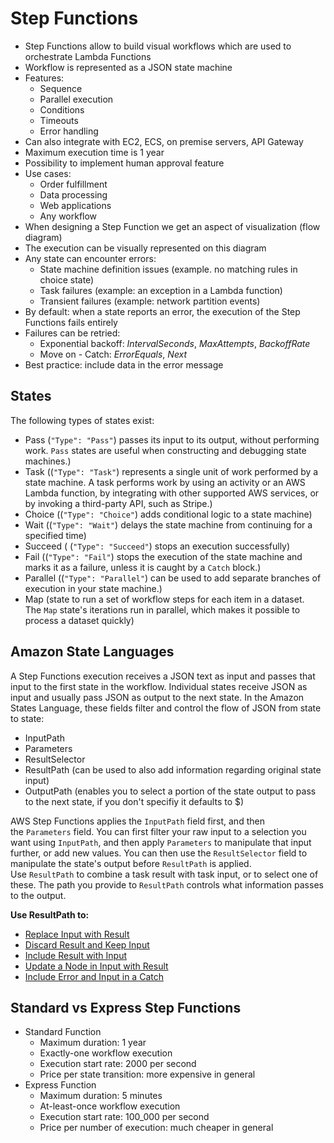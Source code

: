 # Step Functions

- Step Functions allow to build visual workflows which are used to orchestrate Lambda Functions
- Workflow is represented as a JSON state machine
- Features:
  - Sequence
  - Parallel execution
  - Conditions
  - Timeouts
  - Error handling
- Can also integrate with EC2, ECS, on premise servers, API Gateway
- Maximum execution time is 1 year
- Possibility to implement human approval feature
- Use cases:
  - Order fulfillment
  - Data processing
  - Web applications
  - Any workflow
- When designing a Step Function we get an aspect of visualization (flow diagram)
- The execution can be visually represented on this diagram
- Any state can encounter errors:
  - State machine definition issues (example. no matching rules in choice state)
  - Task failures (example: an exception in a Lambda function)
  - Transient failures (example: network partition events)
- By default: when a state reports an error, the execution of the Step Functions fails entirely
- Failures can be retried:
  - Exponential backoff: *IntervalSeconds*, *MaxAttempts*, *BackoffRate*
  - Move on - Catch: *ErrorEquals*, *Next*
- Best practice: include data in the error message

## States

The following types of states exist:

- Pass (`"Type": "Pass"`) passes its input to its output, without performing work. `Pass` states are useful when constructing and debugging state machines.)
- Task ((`"Type": "Task"`) represents a single unit of work performed by a state machine. A task performs work by using an activity or an AWS Lambda function, by integrating with other supported AWS services, or by invoking a third-party API, such as Stripe.)
- Choice ((`"Type": "Choice"`) adds conditional logic to a state machine)
- Wait ((`"Type": "Wait"`) delays the state machine from continuing for a specified time)
- Succeed ( (`"Type": "Succeed"`) stops an execution successfully)
- Fail ((`"Type": "Fail"`) stops the execution of the state machine and marks it as a failure, unless it is caught by a `Catch` block.)
- Parallel ((`"Type": "Parallel"`) can be used to add separate branches of execution in your state machine.)
- Map (state to run a set of workflow steps for each item in a dataset. The `Map` state's iterations run in parallel, which makes it possible to process a dataset quickly)

## Amazon State Languages

A Step Functions execution receives a JSON text as input and passes that input to the first state in the workflow. Individual states receive JSON as input and usually pass JSON as output to the next state.
In the Amazon States Language, these fields filter and control the flow of JSON from state to state:

- InputPath
- Parameters
- ResultSelector
- ResultPath (can be used to also add information regarding original state input)
- OutputPath (enables you to select a portion of the state output to pass to the next state, if you don't specifiy it defaults to $)

AWS Step Functions applies the `InputPath` field first, and then the `Parameters` field. You can first filter your raw input to a selection you want using `InputPath`, and then apply `Parameters` to manipulate that input further, or add new values. You can then use the `ResultSelector` field to manipulate the state's output before `ResultPath` is applied.
Use `ResultPath` to combine a task result with task input, or to select one of these. The path you provide to `ResultPath` controls what information passes to the output.

**Use ResultPath to:**

- [Replace Input with Result](https://docs.aws.amazon.com/step-functions/latest/dg/input-output-resultpath.html#input-output-resultpath-default)
- [Discard Result and Keep Input](https://docs.aws.amazon.com/step-functions/latest/dg/input-output-resultpath.html#input-output-resultpath-null)
- [Include Result with Input](https://docs.aws.amazon.com/step-functions/latest/dg/input-output-resultpath.html#input-output-resultpath-append)
- [Update a Node in Input with Result](https://docs.aws.amazon.com/step-functions/latest/dg/input-output-resultpath.html#input-output-resultpath-amend)
- [Include Error and Input in a Catch](https://docs.aws.amazon.com/step-functions/latest/dg/input-output-resultpath.html#input-output-resultpath-catch)

## Standard vs Express Step Functions

- Standard Function
  - Maximum duration: 1 year
  - Exactly-one workflow execution
  - Execution start rate: 2000 per second
  - Price per state transition: more expensive in general
- Express Function
  - Maximum duration: 5 minutes
  - At-least-once workflow execution
  - Execution start rate: 100_000 per second
  - Price per number of execution: much cheaper in general
